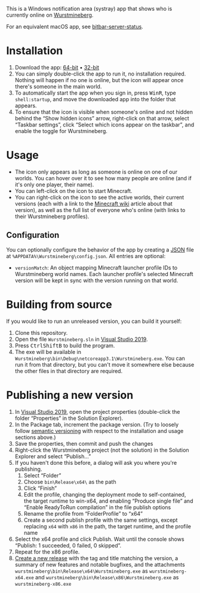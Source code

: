 This is a Windows notification area (systray) app that shows who is currently online on [Wurstmineberg](https://wurstmineberg.de/).

For an equivalent macOS app, see [bitbar-server-status](https://github.com/wurstmineberg/bitbar-server-status).

# Installation

1. Download the app: [64-bit](https://github.com/wurstmineberg/systray/releases/latest/download/wurstmineberg-x64.exe) • [32-bit](https://github.com/wurstmineberg/systray/releases/latest/download/wurstmineberg-x86.exe)
2. You can simply double-click the app to run it, no installation required. Nothing will happen if no one is online, but the icon will appear once there's someone in the main world.
3. To automatically start the app when you sign in, press <kbd>Win</kbd><kbd>R</kbd>, type `shell:startup`, and move the downloaded app into the folder that appears.
4. To ensure that the icon is visible when someone's online and not hidden behind the “Show hidden icons” arrow, right-click on that arrow, select “Taskbar settings”, click “Select which icons appear on the taskbar”, and enable the toggle for Wurstmineberg.

# Usage

* The icon only appears as long as someone is online on one of our worlds. You can hover over it to see how many people are online (and if it's only one player, their name).
* You can left-click on the icon to start Minecraft.
* You can right-click on the icon to see the active worlds, their current versions (each with a link to the [Minecraft wiki](https://minecraft.fandom/) article about that version), as well as the full list of everyone who's online (with links to their Wurstmineberg profiles).

## Configuration

You can optionally configure the behavior of the app by creating a [JSON](https://json.org/) file at `%APPDATA%\Wurstmineberg\config.json`. All entries are optional:

* `versionMatch`: An object mapping Minecraft launcher profile IDs to Wurstmineberg world names. Each launcher profile's selected Minecraft version will be kept in sync with the version running on that world.

# Building from source

If you would like to run an unreleased version, you can build it yourself:

1. Clone this repository.
2. Open the file `Wurstmineberg.sln` in [Visual Studio 2019](https://visualstudio.microsoft.com/vs/).
3. Press <kbd>Ctrl</kbd><kbd>Shift</kbd><kbd>B</kbd> to build the program.
4. The exe will be available in `Wurstmineberg\bin\Debug\netcoreapp3.1\Wurstmineberg.exe`. You can run it from that directory, but you can't move it somewhere else because the other files in that directory are required.

# Publishing a new version

1. In [Visual Studio 2019](https://visualstudio.microsoft.com/vs/), open the project properties (double-click the folder “Properties” in the Solution Explorer).
2. In the Package tab, increment the package version. (Try to loosely follow [semantic versioning](https://semver.org/) with respect to the installation and usage sections above.)
3. Save the properties, then commit and push the changes
4. Right-click the Wurstmineberg project (not the solution) in the Solution Explorer and select “Publish…”
5. If you haven't done this before, a dialog will ask you where you're publishing.
    1. Select “Folder”
    2. Choose `bin\Release\x64\` as the path
    3. Click “Finish”
    4. Edit the profile, changing the deployment mode to self-contained, the target runtime to win-x64, and enabling “Produce single file” and “Enable ReadyToRun compilation” in the file publish options
    5. Rename the profile from “FolderProfile” to “x64”
    6. Create a second publish profile with the same settings, except replacing `x64` with `x86` in the path, the target runtime, and the profile name
6. Select the x64 profile and click Publish. Wait until the console shows “Publish: 1 succeeded, 0 failed, 0 skipped”.
7. Repeat for the x86 profile.
8. [Create a new release](https://github.com/wurstmineberg/systray/releases/new) with the tag and title matching the version, a summary of new features and notable bugfixes, and the attachments `wurstmineberg\bin\Release\x64\Wurstmineberg.exe` as `wurstmineberg-x64.exe` and `wurstmineberg\bin\Release\x86\Wurstmineberg.exe` as `wurstmineberg-x86.exe`
